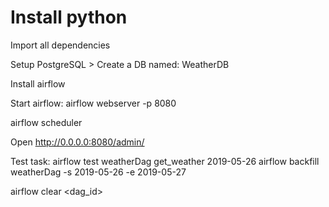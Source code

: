 # Install python
Import all dependencies

Setup PostgreSQL > Create a DB named: WeatherDB

Install airflow

Start airflow: airflow webserver -p 8080

airflow scheduler

Open http://0.0.0.0:8080/admin/

Test task: airflow test weatherDag get_weather 2019-05-26
airflow backfill weatherDag -s 2019-05-26 -e 2019-05-27

airflow clear <dag_id>


